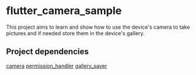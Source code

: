 # flutter_camera_sample

This project aims to learn and show how to use the device's camera to take pictures and if needed store them in the device's gallery.

## Project dependencies

  [camera](https://pub.dev/packages/camera)
  [permission_handler](https://pub.dev/packages/permission_handler)
  [gallery_saver](https://pub.dev/packages/gallery_saver)
